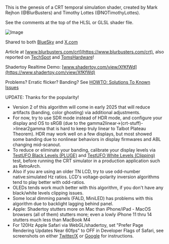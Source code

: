This is the genesis of a CRT temporal simulation shader, created by Mark Rejhon (@BlurBusters) and Timothy Lottes (@NOTimothyLottes).

See the comments at the top of the HLSL or GLSL shader file.

![Image](https://blurbusters.com/wp-content/uploads/2024/12/crt-simulation-animated.gif) 

Shared to both [BlueSky](https://bsky.app/profile/blurbusters.com/post/3ldz4u6kovs2v) and [X.com](https://x.com/BlurBusters/status/1871340328965533777)

Article at [www.blurbusters.com/crt](https://www.blurbusters.com/crt), also reported on [TechSpot](https://www.techspot.com/news/106111-gpu-based-shader-simulates-motion-clarity-classic-crt.html) and [TomsHardware](https://www.tomshardware.com/monitors/blur-busters-releases-authentic-crt-simulator-shader-for-high-refresh-oled-and-lcd-screens-240-hz-oled-recommended-for-the-best-experience?utm_campaign=socialflow&utm_medium=social&utm_source=twitter.com#xenforo-comments-3866757)!

Shadertoy Realtime Demo: [www.shadertoy.com/view/XfKfWd](https://www.shadertoy.com/view/XfKfWd)

Problems? Erratic flicker? Banding? See [HOWTO: Solutions To Known Issues](https://github.com/blurbusters/crt-beam-simulator/issues/4)

UPDATE: Thanks for the popularity!
- Version 2 of this algorithm will come in early 2025 that will reduce artifacts (banding, color ghosting) via additional adjustments.
- For now, try to use SDR mode instead of HDR mode, and configure your display and OS to sRGB (due to the gamma2linear->(crt-stuff)->linear2gamma that is hard to keep truly linear to Talbot Plateau Theorem). HDR may work well on a few displays, but most showed some banding due to nonlinear behaviors in display firmwares and ABL changing mid-scanout.
- To reduce or eliminate your banding, calibrate your display levels via [TestUFO Black Levels (PLUGE)](https://testufo.com/blacklevels) and [TestUFO White Levels (Clipping)](https://testufo.com/whitelevels) test, before running the CRT simulator in a production application such as RetroArch.
- Also if you are using an older TN LCD, try to use odd-number native:simulated Hz ratios.  LCD's voltage-polarity inversion algorithms tend to play better with odd-ratios.
- OLEDs tends work much better with this algorithm, if you don't have any black/white levels clipping issues.
- Some local dimming panels (FALD, MiniLED) has problems with this algorithm due to backlight lagging behind panel.
- Apple: Shadertoy stutters more on Mac than iPhone/iPad - MacOS browsers (all of them) stutters more; even a lowly iPhone 11 thru 14 stutters much less than MacBook M4
- For 120Hz Apple Safari via WebGL/shadertoy, set "Prefer Page Rendering Updates Near 60fps" to OFF in Developer Flags of Safari, see screenshots on either [Twitter/X](https://www.twitter.com/TechLiandr/status/1805472820018778468) or [Google](https://www.google.com/search?q=iPhone+Prefer+Page+Rendering+Updates+Near+60fps&udm=2) for instructions.
